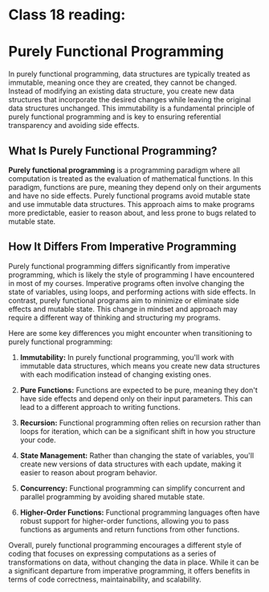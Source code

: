 # Class 18 reading:
# Purely Functional Programming

In purely functional programming, data structures are typically treated as immutable, meaning once they are created, they cannot be changed. Instead of modifying an existing data structure, you create new data structures that incorporate the desired changes while leaving the original data structures unchanged. This immutability is a fundamental principle of purely functional programming and is key to ensuring referential transparency and avoiding side effects.

## What Is Purely Functional Programming?

**Purely functional programming** is a programming paradigm where all computation is treated as the evaluation of mathematical functions. In this paradigm, functions are pure, meaning they depend only on their arguments and have no side effects. Purely functional programs avoid mutable state and use immutable data structures. This approach aims to make programs more predictable, easier to reason about, and less prone to bugs related to mutable state.

## How It Differs From Imperative Programming

Purely functional programming differs significantly from imperative programming, which is likely the style of programming I have encountered in most of my courses. Imperative programs often involve changing the state of variables, using loops, and performing actions with side effects.
In contrast, purely functional programs aim to minimize or eliminate side effects and mutable state.
This change in mindset and approach may require a different way of thinking and structuring my programs.

Here are some key differences you might encounter when transitioning to purely functional programming:

1. **Immutability:** In purely functional programming, you'll work with immutable data structures, which means you create new data structures with each modification instead of changing existing ones.

2. **Pure Functions:** Functions are expected to be pure, meaning they don't have side effects and depend only on their input parameters. This can lead to a different approach to writing functions.

3. **Recursion:** Functional programming often relies on recursion rather than loops for iteration, which can be a significant shift in how you structure your code.

4. **State Management:** Rather than changing the state of variables, you'll create new versions of data structures with each update, making it easier to reason about program behavior.

5. **Concurrency:** Functional programming can simplify concurrent and parallel programming by avoiding shared mutable state.

6. **Higher-Order Functions:** Functional programming languages often have robust support for higher-order functions, allowing you to pass functions as arguments and return functions from other functions.

Overall, purely functional programming encourages a different style of coding that focuses on expressing computations as a series of transformations on data, without changing the data in place. While it can be a significant departure from imperative programming, it offers benefits in terms of code correctness, maintainability, and scalability.

